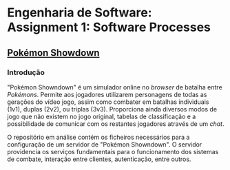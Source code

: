 # **Engenharia de Software: Assignment 1: Software Processes**

## [Pokémon Showdown](https://www.pokemonshowdown.com)

### Introdução

"Pokémon Showndown" é um simulador online no *browser* de batalha entre *Pokémons*.
Permite aos jogadores utilizarem personagens de todas as gerações do vídeo jogo, assim como
combater em batalhas individuais (1v1), duplas (2v2), ou triplas (3v3).
Proporciona ainda diversos modos de jogo que não existem no jogo original, tabelas de classificação
e a possibilidade de comunicar com os restantes jogadores através de um *chat*.

O repositório em análise contém os ficheiros necessários para a configuração de um servidor de
"Pokémon Showndown". O servidor providencia os serviços fundamentais para o funcionamento dos sistemas
de combate, interação entre clientes, autenticação, entre outros.


